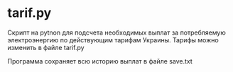 # tarif.py
Скрипт на pytnon для подсчета необходимых выплат за потребляемую электроэнергию по действующим тарифам Украины. 
Тарифы можно изменить в файле tarif.py

Программа сохраняет всю историю выплат в файле save.txt
